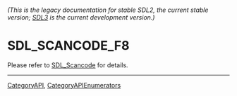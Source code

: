###### (This is the legacy documentation for stable SDL2, the current stable version; [SDL3](https://wiki.libsdl.org/SDL3/) is the current development version.)
# SDL_SCANCODE_F8

Please refer to [SDL_Scancode](SDL_Scancode) for details.

----
[CategoryAPI](CategoryAPI), [CategoryAPIEnumerators](CategoryAPIEnumerators)

